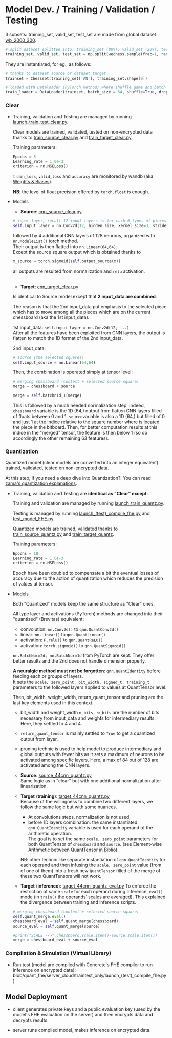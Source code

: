 # Model Dev. / Training / Validation / Testing

3 subsets: training_set, valid_set, test_set are made from global dataset [wb_2000_300](../server_cloud/data/wb_2000_300.csv).<br>
```python
# split dataset splitted into: training_set (80%), valid_set (20%), test_set (20%)
training_set, valid_set, test_set = np.split(wechess.sample(frac=1, random_state=42), [int(.6*len(wechess)), int(.8*len(wechess))])
```
They are instantiated, for eg., as follows:
```python
# thanks to dataset_source or dataset_target
trainset = Chessset(training_set['AN'], training_set.shape[0])

# loaded with Dataloader (PyTorch method) where shuffle game and batch size parameters are specified.
train_loader = DataLoader(trainset, batch_size = 64, shuffle=True, drop_last=True)
```

### **Clear**

*   Training, validation and Testing are managed by running [launch_train_test_clear.py](../server_cloud/traintest_only/launch_train_test_clear.py).<br>

    Clear models are trained, validated, tested on non-encrypted data thanks to [train_source_clear.py](../server_cloud/traintest_only/train_source_clear.py) and [train_target_clear.py](../server_cloud/traintest_only/train_target_clear.py).<br>

    Training parameters:<br>
    ```python
    Epochs = 5
    Learning_rate = 1.0e-3
    criterion = nn.MSELoss()
    ```

    ```train_loss```, ```valid_loss``` and ```accuracy``` are monitored by wandb (aka [Weights & Biases](https://wandb.ai/site)).<br>

    **NB**: the level of float precision offered by ```torch.float``` is enough.<br>


*   Models

    *   **Source**: [cnn_source_clear.py](../server_cloud/model_src/clear/cnn_source_clear.py)
    ```python
    # input_layer, recall 12 input layers is for each 6 types of pieces for each color (2). The output layers is settled at 128 neurons.
    self.input_layer = nn.Conv2d(12, hidden_size, kernel_size=3, stride=1, padding=1)
    ```
    followed by 4 additional CNN layers of 128 neurons, organized with ```nn.ModuleList()``` torch method. <br>
    Their output is then flatted into ```nn.Linear(64,64)```.
    <br>
    Except the source square output which is obtained thanks to
    ```python
    x_source = torch.sigmoid(self.output_source(x))
    ```
    all outputs are resulted from normalization and ```relu``` activation.
    
    <br>

    *   **Target**: [cnn_target_clear.py](../server_cloud/model_src/clear/cnn_target_clear.py)<br>
       
    Is identical to Source model except that **2 input_data are combined**.<br>
    
    The reason is that the 2nd input_data put emphasis to the selected piece which has to move among all the pieces which are on the current chessboard (aka the 1st input_data).<br>

    1st input_data: ```self.input_layer = nn.Conv2d(12, ...)```<br>
    After all the features have been exploited from CNN layers, the output is flatten to match the 1D format of the 2nd input_data.<br>

    2nd input_data:

    ```python
    # source (the selected squares)
    self.input_source = nn.Linear(64,64)
    ```

    Then, the combination is operated simply at tensor level:

    ```python
    # merging chessboard (context + selected source square)
    merge = chessboard + source

    merge = self.batchn1d_1(merge)
    ```

    This is followed by a much needed normalization step. Indeed, ```chessboard``` variable is the 1D (64,) output from flatten CNN layers filled of floats between 0 and 1. ```source```variable is also a 1D (64,) but filled of 0 and just 1 at the indice relative to the square number where is located the piece in the bitboard. Then, for better computation results at this indice in the "merged" tensor, the feature is then below 1 (so do accordingly the other remaining 63 features).


### **Quantization**

Quantized model (clear models are converted into an integer equivalent) trained, validated, tested on non-encrypted data.<br>

At this step, if you need a deep dive into Quantization?! You can read [zama's quantization explanations](https://docs.zama.ai/concrete-ml/advanced-topics/quantization).<br>

*   Training, validation and Testing are **identical as "Clear" except**:<br>

    Training and validation are managed by running [launch_train_quantz.py](../server_cloud/traintest_only/launch_train_quantz.py).<br>

    Testing is managed by running [launch_(test)_compile_fhe.py](../server_cloud/traintest_only/launch_(test)_compile_fhe.py) and [test_model_FHE.py](../server_cloud/traintest_only/test_model_FHE.py)<br>

    Quantized models are trained, validated thanks to [train_source_quantz.py](../server_cloud/traintest_only/train_source_quantz.py) and [train_target_quantz](../server_cloud/traintest_only/train_target_quantz.py).<br>

    Training parameters:<br>
    ```python
    Epochs = 10
    Learning_rate = 1.0e-3
    criterion = nn.MSELoss()
    ```
    Epoch have been doubled to compensate a bit the eventual losses of accuracy due to the action of quantization which reduces the precision of values at tensor.<br>


*   Models

    Both "Quantized" models keep the same structure as "Clear" ones.<br>
    
    All type layer and activations (PyTorch) methods are changed into their "quantized" (Brevitas) equivalent:<br>
        
    -  convolution: ```nn.Conv2d()``` to ```qnn.QuantConv2d()```
    -  linear: ```nn.Linear()``` to ```qnn.QuantLinear()```
    -  activation: ```F.relu()``` to ```qnn.QuantReLU()```
    -  activation: ```torch.sigmoid()``` to ```qnn.QuantSigmoid()```
    
    ```nn.BatchNorm2d, nn.BatchNorm1d``` from PyTorch are kept. They offer better results and the 2nd does not handle dimension properly.


    **A neuralgic method must not be forgotten**: ```qnn.QuantIdentity``` before feeding each or groups of layers.<br>
    It sets the ```scale, zero_point, bit_width, signed_t, training_t``` parameters to the followed layers applied to values at QuantTensor level.<br>

    Then, bit_width, weight_width, return_quant_tensor and pruning are the last key elements used in this context.<br>
    - bit_width and weight_width ```n_bits, w_bits``` are the number of bits necessary from input_data and weights for intermediary results. Here, they settled to 4 and 4.
    - ```return_quant_tensor``` is mainly settled to ```True``` to get a quantized output from layer.
    - pruning technic is used to help model to produce intermediary and global outputs with fewer bits as it sets a maximum of neurons to be activated among specific layers. Here, a max of 84 out of 128 are activated among the CNN layers.
    
    - **Source**: [source_44cnn_quantz.py](../server_cloud/model_src/quantz/source_44cnn_quantz.py)<br>
    Same logic as in "clear" but with one additional normalization after linearization.<br>

    - **Target** (**training**): [target_44cnn_quantz.py](../server_cloud/model_src/quantz/target_44cnn_quantz.py)<br>
    Because of the willingness to combine two different layers, we follow the same logic but with some nuances.<br>

        - At convolutions steps, normalization is not used,
        - before 1D layers combination: the same instantiated ```qnn.QuantIdentity``` variable is used for each operand of the arithmetic operation.<br>
        The goal is to set the same ```scale, zero_point``` parameters for both QuantTensor of ```chessboard``` and ```source```. (see Element-wise Arithmetic between QuantTensor in [Biblio](Biblio.md)).<br>
        
        NB: other technic like separate instantiation of ```qnn.QuantIdentity``` for each operand and then infusing the ```scale, zero_point``` value (from of one of them) into a fresh new ```QuantTensor``` filled of the merge of these two QuantTensors will not work.


    - **Target** (**inference**): [target_44cnn_quantz_eval.py](../server_cloud/model_src/quantz/target_44cnn_quantz_eval.py)
    To enforce the restriction of same ```scale``` for each operand during inference, ```eval()``` mode (in ```train()``` the operands’ scales are averaged). This explained the divergence between training and inference scripts.<br>

    ```python
    # merging chessboard (context + selected source square)
    self.quant_merge.eval()
    chessboard_eval = self.quant_merge(chessboard)
    source_eval = self.quant_merge(source)

    #print("SCALE -->",chessboard.scale.item()-source.scale.item())
    merge = chessboard_eval + source_eval
    ```


### **Compilation & Simulation** (Virtual Library)

*   Run test (model are compiled with Concrete's FHE compiler to run inference on encrypted data): blob/quant_fhe/server_cloud/traintest_only/launch_(test)_compile_fhe.py)

## Model Deployment

*   client generates private keys and a public evaluation key (used by the model's FHE evaluation on the server) and then encrypts data and decrypts results.

*   server runs compiled model, makes inference on encrypted data.

<br/>